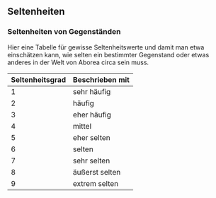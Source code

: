 ## Seltenheiten

### Seltenheiten von Gegenständen

Hier eine Tabelle für gewisse Seltenheitswerte und damit man etwa einschätzen kann, wie selten ein bestimmter Gegenstand oder etwas anderes in der Welt von Aborea circa sein muss.

| Seltenheitsgrad | Beschrieben mit |
| :--- | :--- |
| 1 | sehr häufig |
| 2 | häufig |
| 3 | eher häufig |
| 4 | mittel |
| 5 | eher selten |
| 6 | selten |
| 7 | sehr selten |
| 8 | äußerst selten |
| 9 | extrem selten |
